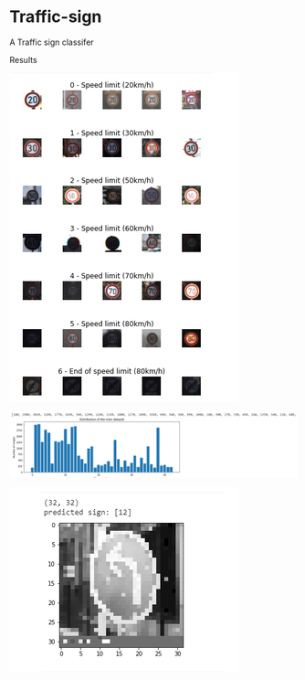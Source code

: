 # Traffic-sign 

A Traffic sign classifer

Results

![Screenshot](inputdata.png)

![Screenshot](bargraph.png)

![Screenshot](pred.png)
